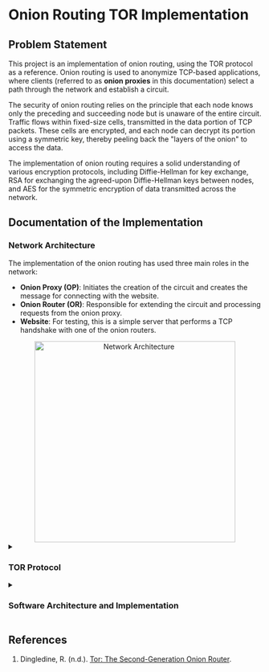 # Onion Routing TOR Implementation 

## Problem Statement
This project is an implementation of onion routing, using the TOR protocol as a reference. Onion routing is used to anonymize TCP-based applications, where clients (referred to as **onion proxies** in this documentation) select a path through the network and establish a circuit. 

The security of onion routing relies on the principle that each node knows only the preceding and succeeding node but is unaware of the entire circuit. Traffic flows within fixed-size cells, transmitted in the data portion of TCP packets. These cells are encrypted, and each node can decrypt its portion using a symmetric key, thereby peeling back the "layers of the onion" to access the data.

The implementation of onion routing requires a solid understanding of various encryption protocols, including Diffie-Hellman for key exchange, RSA for exchanging the agreed-upon Diffie-Hellman keys between nodes, and AES for the symmetric encryption of data transmitted across the network.

## Documentation of the Implementation
### Network Architecture
  
  The implementation of the onion routing has used three main roles in the network:
  - **Onion Proxy (OP)**: Initiates the creation of the circuit and creates the message for connecting with the website.
  - **Onion Router (OR)**: Responsible for extending the circuit and processing requests from the onion proxy.
  - **Website**: For testing, this is a simple server that performs a TCP handshake with one of the onion routers.

  <div align="center">
    <img src="https://github.com/user-attachments/assets/6922dc7a-feb3-48a9-931c-2f491f1a43dc" alt="Network Architecture" width="400"/>
  </div>

<details>
  <summary><h3>TOR Protocol</h3></summary>

This section outlines the messages exchanged between nodes and provides a brief overview of the content of each packet.

<div align="center">
  <img src="https://github.com/user-attachments/assets/a3fe26d4-735b-41c7-8397-62dc97810c8e" alt="TOR Protocol Diagram" width="500"/>
</div>

The TOR protocol is based on **two main types of cells**, each classified into different types depending on its function. This classification is determined by the `CMD` byte in the header of each cell. Listed down below are the ones that have been exchanged in this implementation. 

- **Control Cells**: These cells manage the circuit creation and handle Diffie-Hellman key exchange between routers.
  - **Create** (`CMD = 1`): Sent from the OP (Onion Proxy) to the OR (Onion Router) to request a circuit extension.
  - **Created** (`CMD = 2`): Sent from the OR to the OP to indicate that the circuit has been successfully created.

  <div align="center">
    <img src="https://github.com/user-attachments/assets/31453cf7-ab61-4ca1-a7bf-4cb1a74b59f3" alt="Control and Relay Cells" width="400"/>
  </div>

- **Relay Cells** (`CMD = 4`): These have an additional header compared to control cells and are used to pass data along the established circuit.
  - **Extend** (`cmd = C`): Sent from the OP to the OR to request further extension of the circuit.
  - **Extended** (`cmd = D`): Sent from the OR to the OP to confirm that the circuit has been extended.
  - **Begin** (`cmd = 5`): Sent from the OP to the OR to request the start of the data stream.
  - **Connected** (`cmd = B`): The OR notifies the OP that the stream has been successfully started.

  <div align="center">
    <img src="https://github.com/user-attachments/assets/e328926a-f806-467c-b189-769f15bff245" alt="Control and Relay Cells" width="600"/>
  </div>

</details>



<details>
  <summary><h3>Software Architecture and Implementation</h3></summary>

Explanation of the folder structure and the roles of each file. This subsection outlines which files handle the various functions of the designed roles.

Within the onionRouter.py file in the feat/onionRouter branch, we start the implementation by defining a method for the key exchange protocol. In order to employ the same concepts from the learning trajectory of the course, we decided to perform the key exchange via the Difie-Hellman protocol. The very first think we did was settle on a set of values for the large prime p and the generator g, to be used in the protocol. The values are p = 4751, g = 29. For convenience, let us take 2 arbitrary routers from our network and refer to them as Alice and Bob, as showcased in the lectures. The exchange scheme works as follows: Alice takes her private key a, computes g^a modulo p, and sends the corresponding result to Bob. Similarly, Bob takes his private key b, computes g^b modulo p, and sends the corresponding result to Bob.  Then, Alice raises the value she received from Bob to the value of a (her secret key) modulo p, and Bob raises the value he received from Alice to the value of b (his secret key) modulo p. In so doing, Alice and Bob have now established a shared secret key which is equal to g^(ab) mod p.

For encrypting and decrypting packets, we are making use of the Fernet encryption scheme, which provides both confidentiality and integrity by combining AES and HMAC. This is a sensible choice because fernet encryption is covered by the cryptography.fernet Python library. In our packet encryption method, we pass the packet to be encrypted as a parameter, as well as the address of the key which uniquely identifies the router with which we are communicating. We take the key from said address, and convert it to a string, then pad it with 0s to have 32 bytes in length, in order to be consistent with the Fernet prerequisites. Then, we encrypt the padded key in a base64 URL-safe encoding. Again, this is to comply with the default Fernet mechanism. After properly configuring the key as shown above, we write it in a separate file, which we named pass.key. Lastly, we read the key from the pass.key file with the help of a different method, named call_key(), which we define right after the encryption and decryption implementation, create a Fernet encryption object with the key as the parameter, and encrypt the desired message using the freshly created Fernet object. The decryption works analogously, with several minor tweaks. Firstly, after receiving the key, we compute its length and convert it from bits to bytes. Then, we iterate through all the previously presented steps just like we did in the encryption phase. 
Now, the first 2 bytes in the packet represent the circuit ID. Therefore we separate them from the rest of the packet and attribute them to the circID variable. 
Afterwards, we again create a Fernet object, but this time we use it as an argument to the decrypt() functionality of fernet. As the parameter, we put the rest of the packet, from the third byte onwards.
This allows us to get a fully decrypted version of the actual packet, which we can then pad up to 512 bytes with random characters (we used zeros), in order to comply with the TOR specifications.
By adding the encrypted version of the circuit ID just before this newly padded packet, we have the full version of the decrypted data.

For the call_key() function, we are using "rb" as an argument, which stands for "read binary". This is to ensure that we are retrieving the key from the .key file in its precise format, without any alterations or modifications.

In regards to the networking, the Onion Router (OR), follows a very simple routine. First of all, it listens to any incoming TCP requests. We opted for this 
protocol as it was stated in the official documentation and we wanted a lossless communication. Once a connection is received, the OR will process and
respond to any messages incoming, until the connection is closed. To make the system more parallel, we could have forked the process, however this was
not done to keep the project simple. 

Once a message is received, the system will verify whats the command of the cell. There are two main cases:
1. Create Control Cell
    This command is sent to create circuit with this OR. So, the mechanism is quite simple: we establish a key via Diffie-Hellman, create a circuit
    with this IP and the given circuit ID, create the response for the host who contacted us to also establish the Diffie-Hellman key and send the
    request back.
2. Extend Relay Cell
    This command is sent to extend the circuit to another IP, i.e. add another OR to our circuit. Here, the OR simply has to change the circuit ID and
    change it to the circuit ID it will share with the new host. Afterwards, creates a create control cell and sends the new packet (with the
    unencrypted data so the new IP can establish a key with the Onion Proxy) to the IP. Once the response arrives, it is encrypted and sent back.
    Simultaneously, the circuit is updated.

If the command is not one of these, then the whole message must be encrypted. So the first step is to decrypt it. Afterwards, the OR will check if,
in a specific byte range, a readable message is present. If it isn't, then the request is not to be executed by this OR. Consequently, the decrypted
packet will be forwarded.

If, however, the secret is present, then the request is to be executed by the current browser. For simplicity, the only type of request in this case
is a connect relay command. This simply establishes a TCP connection with the host provided by the Onion Proxy. Once it is done, it simply sends a 
response confirming that the TCP connection was established. On the other end, there will be, in our case, one OR waiting,
but in TOR, as many as wanted. This OR, when receiving a response from a request it simply forwarded, it will just
encrypt the packet and send it back to the original sender.

### Folder Structure and Roles for the Proxy
The project is organized into two main files, `op.py` and `op_utils.py`, each handling different aspects of the onion routing system:

1. **`op.py`:**
    This file is responsible for managing the client-side connection to the onion router. It includes the initial connection establishment, sending and receiving packets, processing the data exchanged during the handshake, and communicating with the onion router. The main logic for circuit creation and communication flow is initiated here, making it the entry point for the onion routing process.
    
2. **`op_utils.py`:**
    This file contains utility functions that support cryptographic operations, packet creation, and data processing. It provides the cryptographic backbone, such as RSA encryption, Diffie-Hellman key exchange, and AES encryption. It also manages the construction of relay and control cells used in the communication process.

### `op.py`
- **`OR1`, `TCP_PORT`:** Define the first router IP and port used for connection.
- **`OR2` ,`website` : Define the second and website IP**
- **`BUFFER`:** Sets the maximum size of data to be received in one go.
- **`PACKET`:** Created using the `createCircuit()` function from `op_utils.py`, which initiates the Diffie-Hellman handshake and prepares the packet for transmission.
- **Main Workflow:**
    - Establishes a connection to the onion router.
    - Sends a packet to initiate the handshake and receives the response.
    - Continues the packet exchange process to finalize the circuit creation using encrypted communication.
    - Closes the connection after completing the exchange.
1. **`s = socket.socket(socket.AF_INET, socket.SOCK_STREAM)`**:
    - This initializes a socket object that creates a TCP connection. It uses the Internet address family (`AF_INET`) and the stream-based connection protocol (`SOCK_STREAM`).
2. **`s.connect((OR1, TCP_PORT))`**:
    - Establishes a connection to the onion router, identified by the IP address and port. This connection is essential for initiating communication between the client and the onion router.
3. **`s.send(PACKET)` and `s.recv(BUFFER)`**:
    - Sends the packet created in `op_utils.py` to the server and receives the response from the server. This is done multiple times to simulate a back-and-forth communication during the circuit-building phase.

### `op_utils.py`
### Global Variables:
- Stores cryptographic keys (RSA, Diffie-Hellman) and various identifiers used across the circuit-building process.

### Create and Receive Functions
1. **`createCircuit(OR2Input, websiteInput)`**:
    - This function begins the process of setting up an onion routing circuit by initiating a Diffie-Hellman handshake using `startDfhHandshake()`, adds padding to the data, and constructs the first packet to be sent to the server using `buildPacket()`. The result is a well-formed packet that can be transmitted to the onion router.
2. **`receivePacket(packet)`**:
    - This function handles incoming packets. Based on the content of the received packet, it calls the appropriate processing function and routes the packet for further operations, such as processing control or relay cells.
3. **`processRelayCells(packet)`**:
    - Handles incoming relay cells. It decrypts the payload using AES and determines what type of relay cell it is (e.g., data, extended, or connected). Depending on the type, it calls further functions (`processRelayData()`, `processRelayConnected()`).
4. **`processControllCreated(payload)`**:
    - This function handles the "created" control cell, which signifies that the circuit was successfully created. It processes the public key sent by the onion router during the handshake and prepares the relay cell for extending the circuit.
5. **`processRelayExtended(payload)`**:
    - This function handles an "extended" relay cell, which means the circuit has been extended to an additional relay node. The function extracts the public key of the next relay node from the payload and performs another Diffie-Hellman key exchange to communicate securely with this new node.
6. **`buildRelayCell(relay, cmd)` :**
    - This function builds the relay cell that will be sent to extend the circuit.
    - The encrypted data is padded using `insertPadding()`, and the cell is built with the `circID`, relay command, and payload.
    - The relay cell is then sent to the onion router.
7. **`buildRelayBeginCell(relay, cmd)`** 
    - When starting a relay connection, this function builds the first relay cell, combining the `circID`, relay command (`relay`), command (`cmd`), and target address. The payload is encrypted twice using AES.
    - The relay cell is sent to the next onion router to establish a connection to the destination.

### **Encryption Functions**
1. **`generateRSAKeys()`**:
    - Instead of generating new RSA keys, this function loads a public RSA key from a file. The key is later used to encrypt data exchanged during the handshake.
2. **`encryptionRSA(publicKey, payloadBytes)`**:
    - This function takes a public RSA key and encrypts a byte array (`payload_bytes`) using the RSA algorithm with OAEP padding (Optimal Asymmetric Encryption Padding). This encryption ensures that the key exchange process remains confidential.
3. **`startDfhHandshake()`**:
    - This function begins the Diffie-Hellman (DH) handshake, a method used to exchange cryptographic keys over a public channel securely. It generates a DH key (a large number `payload_k` based on a predefined `g` and `p`), encrypts this key using RSA encryption (`encryptionRSA()`), and returns the encrypted payload for the first part of the handshake.
4. **`encryptionAES(payload)`**:
    - Encrypts a payload using the AES algorithm (Advanced Encryption Standard). AES encryption is symmetric, meaning the same key is used for encryption and decryption. The function pads the data and uses a cypher block chaining (CBC) mode with a random initialization vector (IV) to add additional security to the encryption.
5. **`doubleEncryptionAES(payload, key)`**:
    - This function applies double encryption to the payload using the AES algorithm. The `getFernetKey()` function derives the Fernet key from the provided raw key. The payload is then encrypted twice: first with the provided key and then again using the derived Fernet key. This layered encryption is vital in onion routing to ensure that multiple encryption layers can be peeled off by each node in the network, with only the final recipient being able to decrypt the message fully.
6. **`decryptionAES(encryptedPayload)`**:
    - This function decrypts an AES-encrypted payload using the AES algorithm in CBC (Cipher Block Chaining) mode. It uses the shared Diffie-Hellman secret (`publicKeyDH`) as the decryption key.
    - This function is essential for decrypting data exchanged between nodes in the onion routing circuit, as it ensures each relay node can decrypt its respective layer of encryption.
7. **`doubleDecryptionAES(encryptedPayload, keyUsed)`**:
    - This function decrypts data twice with AES encryption. It's used in onion routing because each relay node in the circuit applies its own encryption layer to the packet, and this function helps peel off one layer at a time. After decryption, the decrypted data is returned.
8. **`getFernetKey(rawKey)`**:
    - This function converts the raw key used for encryption into a valid Fernet key. It first pads the raw key to the required 32-byte length and then encodes it using base64. The padded and encoded key is then saved into a file (`pass.key`), which can later be used for encryption and decryption.
9. **`callKey()`**:
    - This function reads the Fernet key from the file (`pass.key`) created by `getFernetKey()`. It returns the key in a format suitable for Fernet encryption and decryption, ensuring that the same key can be reused during multiple encryption and decryption cycles.

### **Helper Functions**
1. **`buildPacket(cmd, data)`**:
    - Combines the circuit ID (`circID`), a command byte (`cmd`), and the actual data (`data`) to form a complete packet that adheres to the onion routing protocol. This packet is then sent over the network.
2. **`checkKey(key, desiredLength)`**:
    - Ensures that the provided key is the correct length by padding or truncating it to the desired size. This function is helpful for RSA and AES keys, where strict key size requirements must be met.
3. **`padPayloadAES(payload)`**:
    - Implements PKCS7 padding, a standard padding scheme used for AES encryption. This ensures that the payload's length is a multiple of the AES block size (16 bytes), which is required for successful encryption.
4. **`insertPadding(dataExchange, length)`**:
    - Pads the data exchange to ensure the packet size matches the expected length. This function adds zeros if the data is shorter than the required length, ensuring uniform packet sizes and reducing the risk of timing attacks.
   
### **Flow chart for proxy**
<div align="center">
    <img src="https://github.com/user-attachments/assets/8fd62916-376b-431b-a742-32763f595b47" alt="Control and Relay Cells" width="800"/>
  </div>

## Technical setup and Documentation for Testing

This section includes a user manual for anyone who clones the repository, detailing how to run the implementation and check the outcomes. Wireshark captures could be included if time allows.

### Onion Router
It is important to mention that this will need to be done in two computers, as there are two routers. For each of them,
make sure to write down the IP of the machine you are working with.

To setup the Onion Router, simply switch to the Onion Router folder. Once there, make sure the shell file, `run.sh`
has is set as executable. 

If not, set it:

```
chmod +x run.sh
```

This file will simply run a Docker file and create a container which will run our program. Some Python libraries
might need to be installed manually.

Once that is done, run the file as sudo, since Docker will need to bind ports. Furthermore, make sure port 5005
is not being used by any other process, for this is the port for our TOR implementation.

```
sudo ./run.sh
```

Once it is running, the program will ask you whenever you need to press a key to continue the TOR process.
When the TCP connection with the server requested by the Onion Proxy has been done, you will need to manually
kill the process wiht `CTRL+C`. Afterwards, just rerun the shell file whenever you want to do the simulation.
</details>

## References

1. Dingledine, R. (n.d.). [Tor: The Second-Generation Onion Router](http://example.com).




